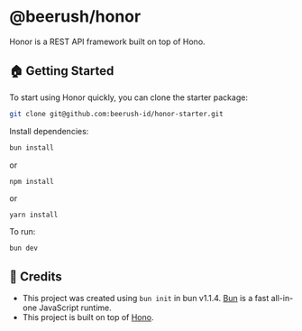 # @beerush/honor

Honor is a REST API framework built on top of Hono.

## 🏠 Getting Started

To start using Honor quickly, you can clone the starter package:

```bash
git clone git@github.com:beerush-id/honor-starter.git
```

Install dependencies:

```bash
bun install
```

or

```bass
npm install
```

or

```bash
yarn install
```

To run:

```bash
bun dev
```

## 👏 Credits

- This project was created using `bun init` in bun v1.1.4. [Bun](https://bun.sh) is a fast all-in-one JavaScript
  runtime.
- This project is built on top of [Hono](https://hono.dev).
